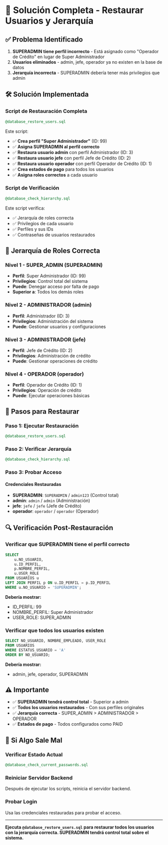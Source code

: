 # 🔧 Solución Completa - Restaurar Usuarios y Jerarquía

## ✅ Problema Identificado

1. **SUPERADMIN tiene perfil incorrecto** - Está asignado como "Operador de Crédito" en lugar de Super Administrador
2. **Usuarios eliminados** - admin, jefe, operador ya no existen en la base de datos
3. **Jerarquía incorrecta** - SUPERADMIN debería tener más privilegios que admin

## 🛠️ Solución Implementada

### **Script de Restauración Completa**
```sql
@database_restore_users.sql
```

Este script:
- ✅ **Crea perfil "Super Administrador"** (ID: 99)
- ✅ **Asigna SUPERADMIN al perfil correcto**
- ✅ **Restaura usuario admin** con perfil Administrador (ID: 3)
- ✅ **Restaura usuario jefe** con perfil Jefe de Crédito (ID: 2)
- ✅ **Restaura usuario operador** con perfil Operador de Crédito (ID: 1)
- ✅ **Crea estados de pago** para todos los usuarios
- ✅ **Asigna roles correctos** a cada usuario

### **Script de Verificación**
```sql
@database_check_hierarchy.sql
```

Este script verifica:
- ✅ Jerarquía de roles correcta
- ✅ Privilegios de cada usuario
- ✅ Perfiles y sus IDs
- ✅ Contraseñas de usuarios restaurados

## 🔐 Jerarquía de Roles Correcta

### **Nivel 1 - SUPER_ADMIN (SUPERADMIN)**
- **Perfil**: Super Administrador (ID: 99)
- **Privilegios**: Control total del sistema
- **Puede**: Denegar acceso por falta de pago
- **Superior a**: Todos los demás roles

### **Nivel 2 - ADMINISTRADOR (admin)**
- **Perfil**: Administrador (ID: 3)
- **Privilegios**: Administración del sistema
- **Puede**: Gestionar usuarios y configuraciones

### **Nivel 3 - ADMINISTRADOR (jefe)**
- **Perfil**: Jefe de Crédito (ID: 2)
- **Privilegios**: Administración de crédito
- **Puede**: Gestionar operaciones de crédito

### **Nivel 4 - OPERADOR (operador)**
- **Perfil**: Operador de Crédito (ID: 1)
- **Privilegios**: Operación de crédito
- **Puede**: Ejecutar operaciones básicas

## 🚀 Pasos para Restaurar

### **Paso 1: Ejecutar Restauración**
```sql
@database_restore_users.sql
```

### **Paso 2: Verificar Jerarquía**
```sql
@database_check_hierarchy.sql
```

### **Paso 3: Probar Acceso**

#### **Credenciales Restauradas**
- **SUPERADMIN**: `SUPERADMIN` / `admin123` (Control total)
- **admin**: `admin` / `admin` (Administración)
- **jefe**: `jefe` / `jefe` (Jefe de Crédito)
- **operador**: `operador` / `operador` (Operador)

## 🔍 Verificación Post-Restauración

### **Verificar que SUPERADMIN tiene el perfil correcto**
```sql
SELECT 
    u.NO_USUARIO,
    u.ID_PERFIL,
    p.NOMBRE_PERFIL,
    u.USER_ROLE
FROM USUARIOS u
LEFT JOIN PERFIL p ON u.ID_PERFIL = p.ID_PERFIL
WHERE u.NO_USUARIO = 'SUPERADMIN';
```

**Debería mostrar:**
- ID_PERFIL: 99
- NOMBRE_PERFIL: Super Administrador
- USER_ROLE: SUPER_ADMIN

### **Verificar que todos los usuarios existen**
```sql
SELECT NO_USUARIO, NOMBRE_EMPLEADO, USER_ROLE 
FROM USUARIOS 
WHERE ESTATUS_USUARIO = 'A'
ORDER BY NO_USUARIO;
```

**Debería mostrar:**
- admin, jefe, operador, SUPERADMIN

## ⚠️ Importante

- ✅ **SUPERADMIN tendrá control total** - Superior a admin
- ✅ **Todos los usuarios restaurados** - Con sus perfiles originales
- ✅ **Jerarquía correcta** - SUPER_ADMIN > ADMINISTRADOR > OPERADOR
- ✅ **Estados de pago** - Todos configurados como PAID

## 🔧 Si Algo Sale Mal

### **Verificar Estado Actual**
```sql
@database_check_current_passwords.sql
```

### **Reiniciar Servidor Backend**
Después de ejecutar los scripts, reinicia el servidor backend.

### **Probar Login**
Usa las credenciales restauradas para probar el acceso.

---

**Ejecuta `@database_restore_users.sql` para restaurar todos los usuarios con la jerarquía correcta. SUPERADMIN tendrá control total sobre el sistema.**
